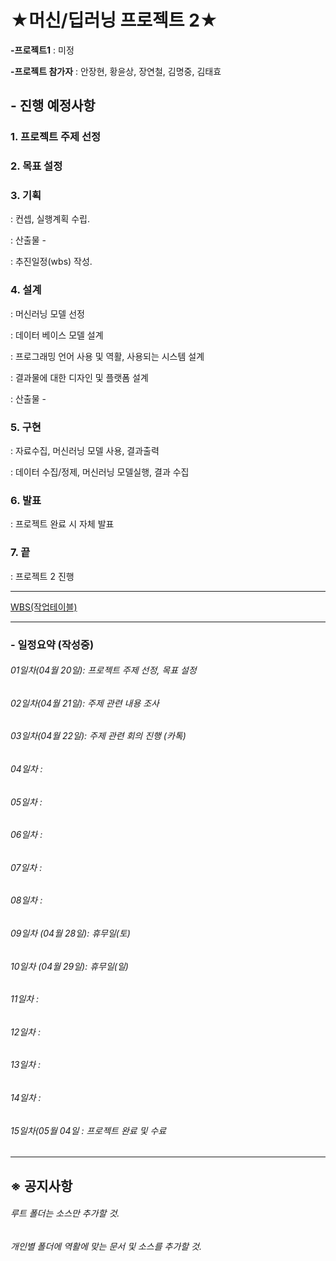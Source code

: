★머신/딥러닝 프로젝트 2★
========================

__-프로젝트1__ : 미정

__-프로젝트 참가자__ : 안장현, 황윤상, 장연철, 김명중, 김태효


## - 진행 예정사항

### 1. 프로젝트 주제 선정

### 2. 목표 설정 

### 3. 기획
 : 컨셉, 실행계획 수립.

 : 산출물 - 

 : 추진일정(wbs) 작성.

### 4. 설계
 : 머신러닝 모델 선정

 : 데이터 베이스 모델 설계

 : 프로그래밍 언어 사용 및 역활, 사용되는 시스템 설계

 : 결과물에 대한 디자인 및 플랫폼 설계 

 : 산출물 - 

### 5. 구현 
 : 자료수집, 머신러닝 모델 사용, 결과출력

 : 데이터 수집/정제, 머신러닝 모델실행, 결과 수집

### 6. 발표
 : 프로젝트 완료 시 자체 발표

### 7. 끝
 : 프로젝트 2 진행
***
[WBS(작업테이블)](https://docs.google.com/spreadsheets/d/1_-6UIFiMstPwrlULzxo7VZ3VNlhrj4M-SkE4FLL9Ej8/edit#gid=767661967)

***
### - 일정요약 (작성중)

###### 01일차(04월 20일): 프로젝트 주제 선정, 목표 설정
###### 02일차(04월 21일): 주제 관련 내용 조사
###### 03일차(04월 22일): 주제 관련 회의 진행 (카톡)
###### 04일차 : 
###### 05일차 : 
###### 06일차 : 
###### 07일차 : 
###### 08일차 : 
###### 09일차 (04월 28일): 휴무일(토)
###### 10일차 (04월 29일): 휴무일(일)
###### 11일차 : 
###### 12일차 : 
###### 13일차 : 
###### 14일차 : 
###### 15일차(05월 04일 : 프로젝트 완료 및 수료

***
## ※ 공지사항
###### 루트 폴더는 소스만 추가할 것.
###### 개인별 폴더에 역활에 맞는 문서 및 소스를 추가할 것.
